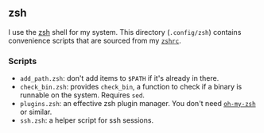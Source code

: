 ## zsh

I use the [zsh](<https://www.zsh.org>) shell for my system.
This directory (`.config/zsh`) contains convenience scripts that are sourced from my [`zshrc`](<https://github.com/dbarenholz/dotfiles/blob/main/dot_zshrc>).

### Scripts

- `add_path.zsh`: don't add items to `$PATH` if it's already in there.
- `check_bin.zsh`: provides `check_bin`, a function to check if a binary is runnable on the system. Requires `sed`.
- `plugins.zsh`: an effective zsh plugin manager. You don't need [`oh-my-zsh`](<https://ohmyz.sh>) or similar.
- `ssh.zsh`: a helper script for ssh sessions.
